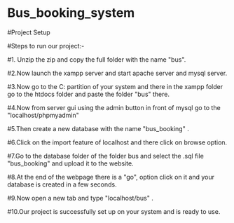 # Bus_booking_system
#Project Setup

#Steps to run our project:-

#1. Unzip the zip and copy the full folder with the name "bus".

#2.Now launch the xampp server and start apache server and mysql server.

#3.Now go to the C: partition of your system and there in the xampp folder go to the htdocs folder and paste the folder "bus" there.

#4.Now from server gui using the admin button in front of mysql go to the "localhost/phpmyadmin"

#5.Then create a new database with the name "bus_booking" .

#6.Click on the import feature of localhost and there click on browse option.

#7.Go to the database folder of the folder bus and select the .sql file "bus_booking" and upload it to the website.

#8.At the end of the webpage there is a "go", option click on it and your database is created in a few seconds.

#9.Now open a new tab and type "localhost/bus" .

#10.Our project is successfully set up on your system and is ready to use.
